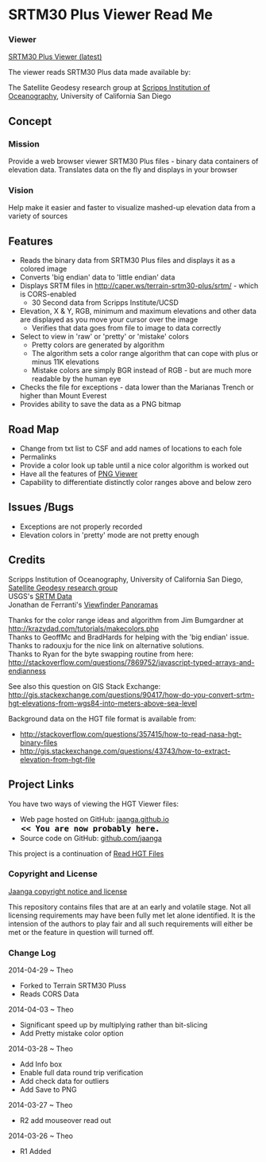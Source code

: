 SRTM30 Plus Viewer Read Me
===

### Viewer

[SRTM30 Plus Viewer (latest)]( http://jaanga.github.io/terrain-srtm30-plus/srtm-viewer/latest/ )

The viewer reads SRTM30 Plus data made available by:

The Satellite Geodesy research group at [Scripps Institution of Oceanography]( https://scripps.ucsd.edu/ ), University of California San Diego

## Concept

### Mission

Provide a web browser viewer SRTM30 Plus files - binary data containers of elevation data. 
Translates data on the fly and displays in your browser

### Vision

Help make it easier and faster to visualize mashed-up elevation data from a variety of sources


## Features

* Reads the binary data from SRTM30 Plus files and displays it as a colored image
* Converts 'big endian' data to 'little endian' data
* Displays SRTM files in <http://caper.ws/terrain-srtm30-plus/srtm/> - which is CORS-enabled
	* 30 Second data from Scripps Institute/UCSD
* Elevation, X & Y, RGB, minimum and maximum elevations and other data are displayed as you move your cursor over the image
	* Verifies that data goes from file to image to data correctly
* Select to view in 'raw' or 'pretty' or 'mistake' colors
	* Pretty colors are generated by algorithm
	* The algorithm sets a color range algorithm that can cope with plus or minus 11K elevations
	* Mistake colors are simply BGR instead of RGB - but are much more readable by the human eye
* Checks the file for exceptions - data lower than the Marianas Trench or higher than Mount Everest
* Provides ability to save the data as a PNG bitmap


## Road Map

* Change from txt list to CSF and add names of locations to each fole
* Permalinks
* Provide a color look up table until a nice color algorithm is worked out
* Have all the features of [PNG Viewer]( http://jaanga.github.io/terrain-viewer/png-viewer/readme-reader.html )
* Capability to differentiate distinctly color ranges above and below zero

## Issues /Bugs

* Exceptions are not properly recorded
* Elevation colors in 'pretty' mode are not pretty enough 

## Credits

Scripps Institution of Oceanography, University of California San Diego, [Satellite Geodesy research group]( http://topex.ucsd.edu/WWW_html/mar_topo.html )  
USGS's [SRTM Data]( http://dds.cr.usgs.gov/srtm/ )  
Jonathan de Ferranti's [Viewfinder Panoramas]( http://www.viewfinderpanoramas.org/dem3.html )   

Thanks for the color range ideas and algorithm from Jim Bumgardner at <http://krazydad.com/tutorials/makecolors.php>  
Thanks to GeoffMc and BradHards for helping with the 'big endian' issue.   
Thanks to radouxju for the nice link on alternative solutions.  
Thanks to Ryan for the byte swapping routine from here: <http://stackoverflow.com/questions/7869752/javascript-typed-arrays-and-endianness>  

See also this question on GIS Stack Exchange:  
<http://gis.stackexchange.com/questions/90417/how-do-you-convert-srtm-hgt-elevations-from-wgs84-into-meters-above-sea-level>

Background data on the HGT file format is available from:

* <http://stackoverflow.com/questions/357415/how-to-read-nasa-hgt-binary-files>  
* <http://gis.stackexchange.com/questions/43743/how-to-extract-elevation-from-hgt-file>


## Project Links

You have two ways of viewing the HGT Viewer files:

* Web page hosted on GitHub: [jaanga.github.io]( http://jaanga.github.io/terrain-srtm30-plus/srtm-viewer/ "view the files as apps." ) <input value="<< You are now probably here." size=28 style="font:bold 12pt monospace;border-width:0;" >  
* Source code on GitHub: [github.com/jaanga]( https://github.com/jaanga/terrain-srtm30-plus/tree/gh-pages/srtm-viewer/ "View the files as source code." ) <scan style=display:none ><< You are now probably here.</scan>

This project is a continuation of [Read HGT Files]( http://jaanga.github.io/terrain-plus/cookbook/read-hgt-files/readme-reader.html )


### Copyright and License

[Jaanga copyright notice and license]( https://github.com/jaanga/jaanga.github.io/blob/master/jaanga-copyright-and-mit-license.md )

This repository contains files that are at an early and volatile stage. Not all licensing requirements may have been fully met let alone identified. It is the intension of the authors to play fair and all such requirements will either be met or the feature in question will turned off.


### Change Log

2014-04-29 ~ Theo

* Forked to Terrain SRTM30 Pluss
* Reads CORS Data


2014-04-03 ~ Theo

* Significant speed up by multiplying rather than bit-slicing
* Add Pretty mistake color option

2014-03-28 ~ Theo

* Add Info box
* Enable full data round trip verification
* Add check data for outliers
* Add Save to PNG


2014-03-27 ~ Theo

* R2 add mouseover read out

2014-03-26 ~ Theo

* R1 Added




